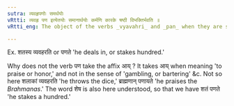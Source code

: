 ```yaml
---
sutra: व्यवहृपणोः समर्थयोः
vRtti: व्यवहृ पण इत्येतयोः समानार्थयोः कर्मणि कारके षष्ठी विभक्तिर्भवति ॥
vRtti_eng: The object of the verbs _vyavahri_ and _pan_ when they are synonymous, that is when they mean 'dealing in sale and purchase transactions' or 'staking in gambling,' takes the sixth case-affix.

---
```

Ex. शतस्य व्यवहरति or पणते 'he deals in, or stakes hundred.'

Why does not the verb पण take the affix आय् ? It takes आय् when meaning 'to praise or honor,' and not in the sense of 'gambling, or bartering' &c. Not so here शलाकां व्यवहरति 'he throws the dice,' ब्राह्मणान् पणायते 'he praises the _Brahmanas_.' The word शेष is also here understood, so that we have शतं पणते 'he stakes a hundred.'